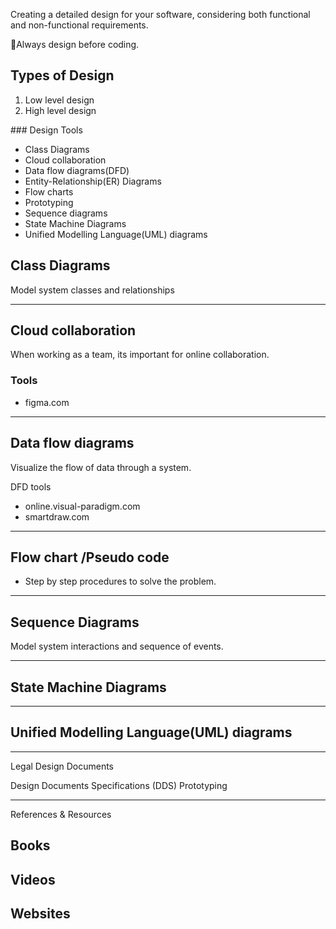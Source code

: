 Creating a detailed design for your software, considering both functional and non-functional requirements.

📌Always design before coding.


## Types of Design 
1. Low level design 
2. High level design 


### Design Tools
- Class Diagrams
- Cloud collaboration 
- Data flow diagrams(DFD)
- Entity-Relationship(ER) Diagrams 
- Flow charts
- Prototyping 
- Sequence diagrams 
- State Machine Diagrams 
- Unified Modelling Language(UML) diagrams



## Class Diagrams 
Model system classes and relationships



---

## Cloud collaboration 

When working as a team, its important for online collaboration.


### Tools
- figma.com



------

## Data flow diagrams

Visualize the flow of data through a system.

DFD tools
- online.visual-paradigm.com
- smartdraw.com


----

## Flow chart /Pseudo code
- Step by step procedures to solve the problem.




---

## Sequence Diagrams 

Model system interactions and sequence of events.


---

## State Machine Diagrams 




----

## Unified Modelling Language(UML) diagrams




---------------------------------------------------------------

Legal Design Documents 

Design Documents Specifications (DDS)
Prototyping








-----------------------------------------------------------------

References & Resources 

Books 
-

Videos
-

Websites
-





